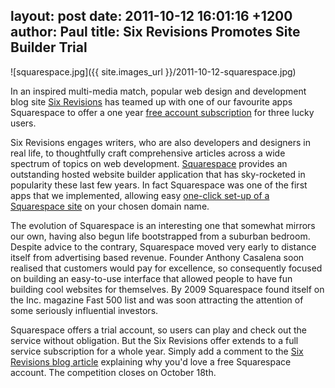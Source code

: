 layout: post
date: 2011-10-12 16:01:16 +1200
author: Paul
title: Six Revisions Promotes Site Builder Trial
----

![squarespace.jpg]({{ site.images_url }}/2011-10-12-squarespace.jpg)

In an inspired multi-media match, popular web design and development blog site [Six Revisions](http://sixrevisions.com/) has teamed up with one of our favourite apps Squarespace to offer a one year [free account subscription](http://sixrevisions.com/contests/giveaway-3-subscriptions-to-squarespace-website-builder/#more-5999) for three lucky users.

Six Revisions engages writers, who are also developers and designers in real life, to thoughtfully craft comprehensive articles across a wide spectrum of topics on web development. [Squarespace](http://www.squarespace.com/) provides an outstanding hosted website builder application that has sky-rocketed in popularity these last few years. In fact Squarespace was one of the first apps that we implemented, allowing easy [one-click set-up of a Squarespace site](https://iwantmyname.com/features/applications/custom-domain-apps/websites/squarespace-build-your-website-with-own-url) on your chosen domain name.

The evolution of Squarespace is an interesting one that somewhat mirrors our own, having also begun life bootstrapped from a suburban bedroom. Despite advice to the contrary, Squarespace moved very early to distance itself from advertising based revenue. Founder Anthony Casalena soon realised that customers would pay for excellence, so consequently focused on building an easy-to-use interface that allowed people to have fun building cool websites for themselves. By 2009 Squarespace found itself on the Inc. magazine Fast 500 list and was soon attracting the attention of some seriously influential investors.

Squarespace offers a trial account, so users can play and check out the service without obligation. But the Six Revisions offer extends to a full service subscription for a whole year. Simply add a comment to the [Six Revisions blog article](http://sixrevisions.com/contests/giveaway-3-subscriptions-to-squarespace-website-builder/#more-5999) explaining why you'd love a free Squarespace account. The competition closes on October 18th.
